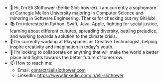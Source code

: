 - 👋 Hi, I’m Eli Slothower (Ee-lie Slot-how-er). I am currently a sophomore at Carnegie Mellon University majoring in Computer Science and minoring in Software Engineering. Thanks for checking out my GitHub!
- 📚 I’m interested in Python, Swift, Java, Apple, fighting for social justice, learning about different cultures, spreading diversity, battling prejudice, and working towards a solution to the climate crisis. 
- 🌱 I’m currently working at Playspaces as Creative Technologist, helping inspire creativity and imagination in today's youth. 
- 🤝 I’m looking to collaborate on anything that will make the world a better place and fights towards the better future of tomorrow.
- 📫 How to reach me: 
	- Email: contact@elislothower.com
	- LinkedIn: https://www.linkedin.com/in/eli-slothower

<!---
eslothower/eslothower is a ✨ special ✨ repository because its `README.md` (this file) appears on your GitHub profile.
You can click the Preview link to take a look at your changes.
--->
